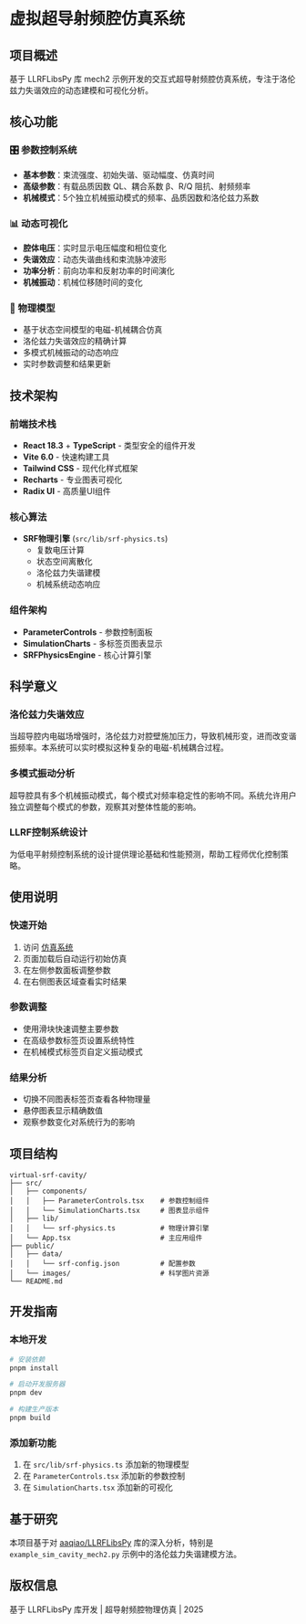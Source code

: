# 虚拟超导射频腔仿真系统

## 项目概述

基于 LLRFLibsPy 库 mech2 示例开发的交互式超导射频腔仿真系统，专注于洛伦兹力失谐效应的动态建模和可视化分析。

## 核心功能

### 🎛️ 参数控制系统
- **基本参数**：束流强度、初始失谐、驱动幅度、仿真时间
- **高级参数**：有载品质因数 QL、耦合系数 β、R/Q 阻抗、射频频率
- **机械模式**：5个独立机械振动模式的频率、品质因数和洛伦兹力系数

### 📊 动态可视化
- **腔体电压**：实时显示电压幅度和相位变化
- **失谐效应**：动态失谐曲线和束流脉冲波形
- **功率分析**：前向功率和反射功率的时间演化
- **机械振动**：机械位移随时间的变化

### 🔬 物理模型
- 基于状态空间模型的电磁-机械耦合仿真
- 洛伦兹力失谐效应的精确计算
- 多模式机械振动的动态响应
- 实时参数调整和结果更新

## 技术架构

### 前端技术栈
- **React 18.3** + **TypeScript** - 类型安全的组件开发
- **Vite 6.0** - 快速构建工具
- **Tailwind CSS** - 现代化样式框架
- **Recharts** - 专业图表可视化
- **Radix UI** - 高质量UI组件

### 核心算法
- **SRF物理引擎** (`src/lib/srf-physics.ts`)
  - 复数电压计算
  - 状态空间离散化
  - 洛伦兹力失谐建模
  - 机械系统动态响应

### 组件架构
- **ParameterControls** - 参数控制面板
- **SimulationCharts** - 多标签页图表显示
- **SRFPhysicsEngine** - 核心计算引擎

## 科学意义

### 洛伦兹力失谐效应
当超导腔内电磁场增强时，洛伦兹力对腔壁施加压力，导致机械形变，进而改变谐振频率。本系统可以实时模拟这种复杂的电磁-机械耦合过程。

### 多模式振动分析
超导腔具有多个机械振动模式，每个模式对频率稳定性的影响不同。系统允许用户独立调整每个模式的参数，观察其对整体性能的影响。

### LLRF控制系统设计
为低电平射频控制系统的设计提供理论基础和性能预测，帮助工程师优化控制策略。

## 使用说明

### 快速开始
1. 访问 [仿真系统](https://do0ypk05xg.space.minimax.io)
2. 页面加载后自动运行初始仿真
3. 在左侧参数面板调整参数
4. 在右侧图表区域查看实时结果

### 参数调整
- 使用滑块快速调整主要参数
- 在高级参数标签页设置系统特性
- 在机械模式标签页自定义振动模式

### 结果分析
- 切换不同图表标签页查看各种物理量
- 悬停图表显示精确数值
- 观察参数变化对系统行为的影响

## 项目结构

```
virtual-srf-cavity/
├── src/
│   ├── components/
│   │   ├── ParameterControls.tsx    # 参数控制组件
│   │   └── SimulationCharts.tsx     # 图表显示组件
│   ├── lib/
│   │   └── srf-physics.ts           # 物理计算引擎
│   └── App.tsx                      # 主应用组件
├── public/
│   ├── data/
│   │   └── srf-config.json          # 配置参数
│   └── images/                      # 科学图片资源
└── README.md
```

## 开发指南

### 本地开发
```bash
# 安装依赖
pnpm install

# 启动开发服务器
pnpm dev

# 构建生产版本
pnpm build
```

### 添加新功能
1. 在 `src/lib/srf-physics.ts` 添加新的物理模型
2. 在 `ParameterControls.tsx` 添加新的参数控制
3. 在 `SimulationCharts.tsx` 添加新的可视化

## 基于研究

本项目基于对 [aaqiao/LLRFLibsPy](https://github.com/aaqiao/LLRFLibsPy) 库的深入分析，特别是 `example_sim_cavity_mech2.py` 示例中的洛伦兹力失谐建模方法。

## 版权信息

基于 LLRFLibsPy 库开发 | 超导射频腔物理仿真 | 2025
